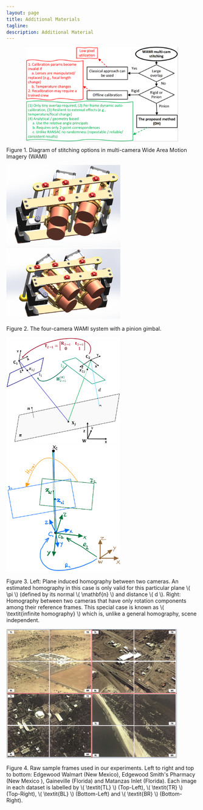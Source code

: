 ```yaml
---
layout: page
title: Additional Materials
tagline: 
description: Additional Material
---
```


<img src="./images/diagram.png" alt="Diagram" width="400" style="display: block;
  margin-left: auto;
  margin-right: auto;" />

Figure 1. Diagram of stitching options in multi-camera Wide Area Motion Imagery (WAMI)

<img src="./images/4_Cam_4.jpg" alt="Diagram" width="300"/>
<img src="./images/4_Cam_6.jpg" alt="Diagram" width="300"/>

Figure 2. The four-camera WAMI system with a pinion gimbal.

<img src="./images/homography.png" alt="Diagram" width="300"/>
<img src="./images/infinite_homography.png" alt="Diagram" width="300"/>

Figure 3. Left: Plane induced homography between two cameras. An estimated homography in this case is only valid for this particular plane \\( \pi \\) (defined by its normal \\( \mathbf{n} \\) and distance \\( d \\). Right: Homography between two cameras that have only rotation components among their reference frames. This special case is known as \\( \textit{infinite homography} \\) which is, unlike a general homography, scene independent.

<img src="./images/raw_samples.jpg" alt="Diagram" width="450"/>

Figure 4. Raw sample frames used in our experiments. Left to right and top to bottom: Edgewood Walmart (New Mexico), Edgewood Smith's Pharmacy (New Mexico ), Gaineville (Florida) and  Matanzas Inlet (Florida). Each image in each dataset is labelled by \\( \textit{TL} \\) (Top-Left), \\( \textit{TR} \\) (Top-Right), \\( \textit{BL} \\) (Bottom-Left) and \\( \textit{BR} \\) (Bottom-Right).